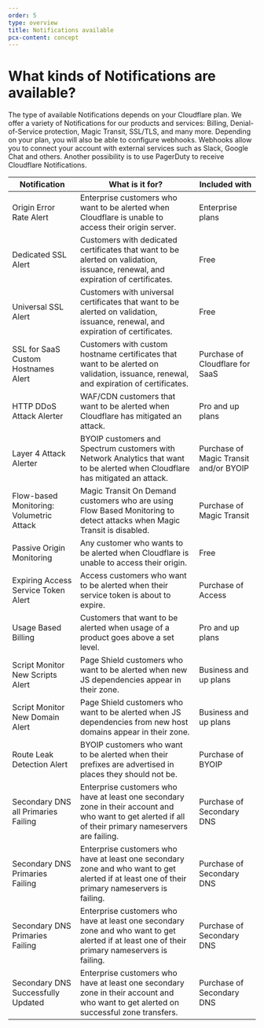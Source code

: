 ```yaml
---
order: 5
type: overview
title: Notifications available
pcx-content: concept
---
```


<ContentColumn>

# What kinds of Notifications are available?

The type of available Notifications depends on your Cloudflare plan. We offer a variety of Notifications for our products and services: Billing, Denial-of-Service protection, Magic Transit, SSL/TLS, and many more.
Depending on your plan, you will also be able to configure webhooks. Webhooks allow you to connect your account with external services such as Slack, Google Chat and others. Another possibility is to use PagerDuty to receive Cloudflare Notifications.

</ContentColumn>

<TableWrap>

Notification | What is it for? | Included with
-------------|-----------------|-------------------------
Origin Error Rate Alert | Enterprise customers who want to be alerted when Cloudflare is unable to access their origin server. | Enterprise plans
Dedicated SSL Alert     | Customers with dedicated certificates that want to be alerted on validation, issuance, renewal, and expiration of certificates. | Free
Universal SSL Alert     | Customers with universal certificates that want to be alerted on validation, issuance, renewal, and expiration of certificates. | Free
SSL for SaaS Custom Hostnames Alert | Customers with custom hostname certificates that want to be alerted on validation, issuance, renewal, and expiration of certificates. | Purchase of Cloudflare for SaaS
HTTP DDoS Attack Alerter | WAF/CDN customers that want to be alerted when Cloudflare has mitigated an attack. | Pro and up plans
Layer 4 Attack Alerter | BYOIP customers and Spectrum customers with Network Analytics that want to be alerted when Cloudflare has mitigated an attack. | Purchase of Magic Transit and/or BYOIP 
Flow-based Monitoring: Volumetric Attack | Magic Transit On Demand customers who are using Flow Based Monitoring to detect attacks when Magic Transit is disabled. | Purchase of Magic Transit
Passive Origin Monitoring | Any customer who wants to be alerted when Cloudflare is unable to access their origin. | Free
Expiring Access Service Token Alert | Access customers who want to be alerted when their service token is about to expire. | Purchase of Access
Usage Based Billing | Customers that want to be alerted when usage of a product goes above a set level. | Pro and up plans
Script Monitor New Scripts Alert | Page Shield customers who want to be alerted when new JS dependencies appear in their zone. | Business and up plans
Script Monitor New Domain Alert | Page Shield customers who want to be alerted when JS dependencies from new host domains appear in their zone. | Business and up plans
Route Leak Detection Alert | BYOIP customers who want to be alerted when their prefixes are advertised in places they should not be. | Purchase of BYOIP
Secondary DNS all Primaries Failing | Enterprise customers who have at least one secondary zone in their account and who want to get alerted if all of their primary nameservers are failing. | Purchase of Secondary DNS
Secondary DNS Primaries Failing | Enterprise customers who have at least one secondary zone and who want to get alerted if at least one of their primary nameservers is failing. | Purchase of Secondary DNS
Secondary DNS Primaries Failing | Enterprise customers who have at least one secondary zone and who want to get alerted if at least one of their primary nameservers is failing. | Purchase of Secondary DNS
Secondary DNS Successfully Updated | Enterprise customers who have at least one secondary zone in their account and who want to get alerted on successful zone transfers. | Purchase of Secondary DNS

</TableWrap>